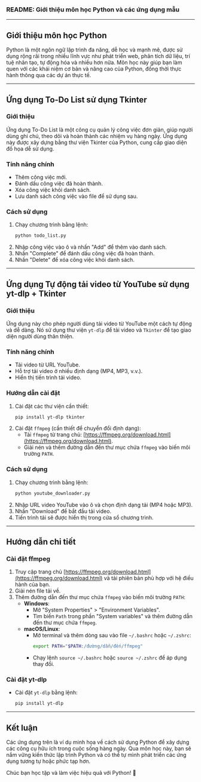 ### README: Giới thiệu môn học Python và các ứng dụng mẫu

---

## **Giới thiệu môn học Python**
Python là một ngôn ngữ lập trình đa năng, dễ học và mạnh mẽ, được sử dụng rộng rãi trong nhiều lĩnh vực như phát triển web, phân tích dữ liệu, trí tuệ nhân tạo, tự động hóa và nhiều hơn nữa. Môn học này giúp bạn làm quen với các khái niệm cơ bản và nâng cao của Python, đồng thời thực hành thông qua các dự án thực tế.

---

## **Ứng dụng To-Do List sử dụng Tkinter**

### **Giới thiệu**
Ứng dụng To-Do List là một công cụ quản lý công việc đơn giản, giúp người dùng ghi chú, theo dõi và hoàn thành các nhiệm vụ hàng ngày. Ứng dụng này được xây dựng bằng thư viện Tkinter của Python, cung cấp giao diện đồ họa dễ sử dụng.

### **Tính năng chính**
- Thêm công việc mới.
- Đánh dấu công việc đã hoàn thành.
- Xóa công việc khỏi danh sách.
- Lưu danh sách công việc vào file để sử dụng sau.

### **Cách sử dụng**
1. Chạy chương trình bằng lệnh:
   ```bash
   python todo_list.py
   ```
2. Nhập công việc vào ô và nhấn "Add" để thêm vào danh sách.
3. Nhấn "Complete" để đánh dấu công việc đã hoàn thành.
4. Nhấn "Delete" để xóa công việc khỏi danh sách.

---

## **Ứng dụng Tự động tải video từ YouTube sử dụng yt-dlp + Tkinter**

### **Giới thiệu**
Ứng dụng này cho phép người dùng tải video từ YouTube một cách tự động và dễ dàng. Nó sử dụng thư viện `yt-dlp` để tải video và `Tkinter` để tạo giao diện người dùng thân thiện.

### **Tính năng chính**
- Tải video từ URL YouTube.
- Hỗ trợ tải video ở nhiều định dạng (MP4, MP3, v.v.).
- Hiển thị tiến trình tải video.

### **Hướng dẫn cài đặt**
1. Cài đặt các thư viện cần thiết:
   ```bash
   pip install yt-dlp tkinter
   ```
2. Cài đặt `ffmpeg` (cần thiết để chuyển đổi định dạng):
   - Tải `ffmpeg` từ trang chủ: [https://ffmpeg.org/download.html](https://ffmpeg.org/download.html).
   - Giải nén và thêm đường dẫn đến thư mục chứa `ffmpeg` vào biến môi trường `PATH`.

### **Cách sử dụng**
1. Chạy chương trình bằng lệnh:
   ```bash
   python youtube_downloader.py
   ```
2. Nhập URL video YouTube vào ô và chọn định dạng tải (MP4 hoặc MP3).
3. Nhấn "Download" để bắt đầu tải video.
4. Tiến trình tải sẽ được hiển thị trong cửa sổ chương trình.

---

## **Hướng dẫn chi tiết**

### **Cài đặt ffmpeg**
1. Truy cập trang chủ [https://ffmpeg.org/download.html](https://ffmpeg.org/download.html) và tải phiên bản phù hợp với hệ điều hành của bạn.
2. Giải nén file tải về.
3. Thêm đường dẫn đến thư mục chứa `ffmpeg` vào biến môi trường `PATH`:
   - **Windows**:
     - Mở "System Properties" > "Environment Variables".
     - Tìm biến `Path` trong phần "System variables" và thêm đường dẫn đến thư mục chứa `ffmpeg`.
   - **macOS/Linux**:
     - Mở terminal và thêm dòng sau vào file `~/.bashrc` hoặc `~/.zshrc`:
       ```bash
       export PATH="$PATH:/đường/dẫn/đến/ffmpeg"
       ```
     - Chạy lệnh `source ~/.bashrc` hoặc `source ~/.zshrc` để áp dụng thay đổi.

### **Cài đặt yt-dlp**
- Cài đặt `yt-dlp` bằng lệnh:
  ```bash
  pip install yt-dlp
  ```

---

## **Kết luận**
Các ứng dụng trên là ví dụ minh họa về cách sử dụng Python để xây dựng các công cụ hữu ích trong cuộc sống hàng ngày. Qua môn học này, bạn sẽ nắm vững kiến thức lập trình Python và có thể tự mình phát triển các ứng dụng tương tự hoặc phức tạp hơn.

Chúc bạn học tập và làm việc hiệu quả với Python! 🚀
